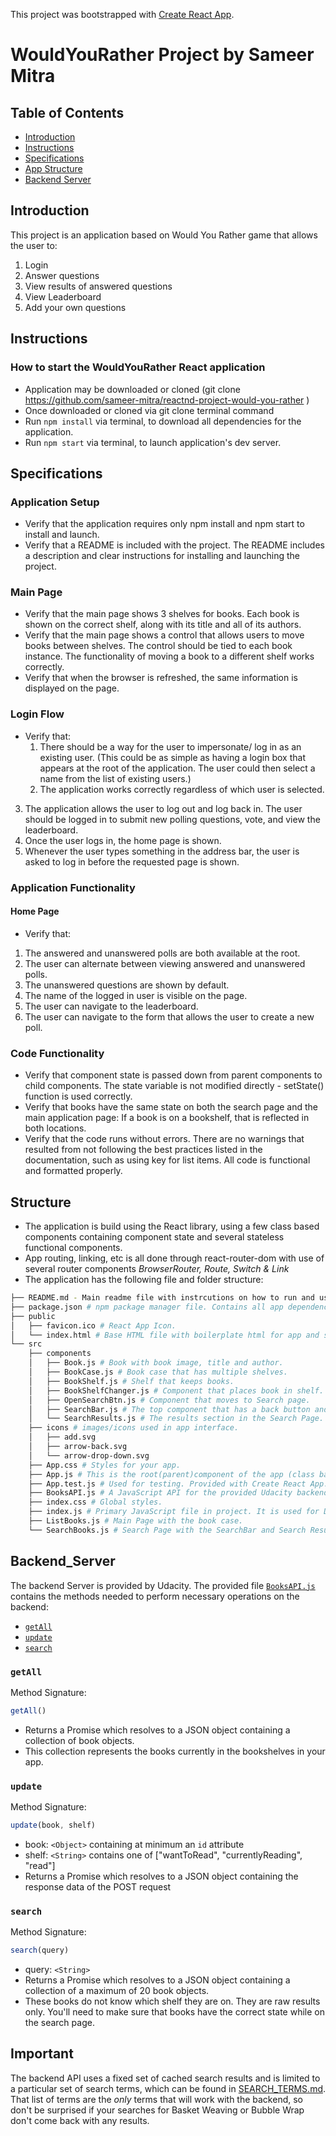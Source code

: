 This project was bootstrapped with [Create React App](https://github.com/facebook/create-react-app).

# WouldYouRather Project by Sameer Mitra

## Table of Contents

- [Introduction](#introduction)
- [Instructions](#instructions)
- [Specifications](#specifications)
- [App Structure](#structure)
- [Backend Server](#backend_Server)

## Introduction

This project is an application based on Would You Rather game that allows the user to:
1. Login
2. Answer questions
3. View results of answered questions
4. View Leaderboard
5. Add your own questions

## Instructions

  ### How to start the WouldYouRather React application
  - Application may be downloaded or cloned (git clone https://github.com/sameer-mitra/reactnd-project-would-you-rather )
  - Once downloaded or cloned via git clone terminal command
  - Run `npm install` via terminal, to download all dependencies for the application.
  - Run `npm start` via terminal, to launch application's dev server.
  
## Specifications
  ### Application Setup
  - Verify that the application requires only npm install and npm start to install and launch.
  - Verify that a README is included with the project. The README includes a description and clear instructions for installing and launching the project.

  ### Main Page
  - Verify that the main page shows 3 shelves for books. Each book is shown on the correct shelf, along with its title and all of its authors.
  - Verify that the main page shows a control that allows users to move books between shelves. The control should be tied to each book instance. The functionality of moving a book to a different shelf works correctly.
  - Verify that when the browser is refreshed, the same information is displayed on the page.
  
  ### Login Flow
  - Verify that:
    1. There should be a way for the user to impersonate/ log in as an existing user. (This could be as simple as having a login box that appears at the root of the application. The user could then select a name from the list of existing users.)
	2. The application works correctly regardless of which user is selected.
  3. The application allows the user to log out and log back in. The user should be logged in to submit new polling questions, vote, and view the leaderboard.
  4. Once the user logs in, the home page is shown.
  5. Whenever the user types something in the address bar, the user is asked to log in before the requested page is shown.

  ### Application Functionality
  #### Home Page
  - Verify that:
   1. The answered and unanswered polls are both available at the root.
   2. The user can alternate between viewing answered and unanswered polls.
   3. The unanswered questions are shown by default.
   4. The name of the logged in user is visible on the page.
   5. The user can navigate to the leaderboard.
   6. The user can navigate to the form that allows the user to create a new poll.
  
  ### Code Functionality
  - Verify that component state is passed down from parent components to child components. The state variable is not modified directly - setState() function is used correctly.
  - Verify that books have the same state on both the search page and the main application page: If a book is on a bookshelf, that is reflected in both locations.
  - Verify that the code runs without errors. There are no warnings that resulted from not following the best practices listed in the documentation, such as using key for list items. All code is functional and formatted properly.
  

  ## Structure

  - The application is build using the React library, using a few class based components containing component state and several stateless functional components.
  - App routing, linking, etc is all done through react-router-dom with use of several router components _BrowserRouter, Route, Switch & Link_
  - The application has the following file and folder structure:

```bash
├── README.md - Main readme file with instrcutions on how to run and use application. This file.
├── package.json # npm package manager file. Contains all app dependencies and npm scripts.
├── public
│   ├── favicon.ico # React App Icon.
│   └── index.html # Base HTML file with boilerplate html for app and script  tags to load main js file.
└── src
    ├── components
    │   ├── Book.js # Book with book image, title and author.
    │   ├── BookCase.js # Book case that has multiple shelves.
    │   ├── BookShelf.js # Shelf that keeps books.
    │   ├── BookShelfChanger.js # Component that places book in shelf.
    │   ├── OpenSearchBtn.js # Component that moves to Search page.
    │   ├── SearchBar.js # The top component that has a back button and unput list to enter search terms.
    │   └── SearchResults.js # The results section in the Search Page.
    ├── icons # images/icons used in app interface. 
    │   ├── add.svg
    │   ├── arrow-back.svg
    │   └── arrow-drop-down.svg
    ├── App.css # Styles for your app. 
    ├── App.js # This is the root(parent)component of the app (class based) which houses all pages and other components of app as well as routing.
    ├── App.test.js # Used for testing. Provided with Create React App. 
    ├── BooksAPI.js # A JavaScript API for the provided Udacity backend. Instructions for the methods are below.
    ├── index.css # Global styles. 
    ├── index.js # Primary JavaScript file in project. It is used for DOM rendering only (ReactDOM.render method call).
    ├── ListBooks.js # Main Page with the book case. 
    └── SearchBooks.js # Search Page with the SearchBar and Search Results.
```

  ## Backend_Server

  The backend Server is provided by Udacity. The provided file [`BooksAPI.js`](src/BooksAPI.js) contains the methods needed to perform necessary operations on the backend:

  * [`getAll`](#getall)
  * [`update`](#update)
  * [`search`](#search)

  ### `getAll`

  Method Signature:

  ```js
  getAll()
  ```

  * Returns a Promise which resolves to a JSON object containing a collection of book objects.
  * This collection represents the books currently in the bookshelves in your app.

  ### `update`

  Method Signature:

  ```js
  update(book, shelf)
  ```

  * book: `<Object>` containing at minimum an `id` attribute
  * shelf: `<String>` contains one of ["wantToRead", "currentlyReading", "read"]  
  * Returns a Promise which resolves to a JSON object containing the response data of the POST request

  ### `search`

  Method Signature:

  ```js
  search(query)
  ```

  * query: `<String>`
  * Returns a Promise which resolves to a JSON object containing a collection of a maximum of 20 book objects.
  * These books do not know which shelf they are on. They are raw results only. You'll need to make sure that books have the correct state while on the search page.

  ## Important
  The backend API uses a fixed set of cached search results and is limited to a particular set of search terms, which can be found in [SEARCH_TERMS.md](SEARCH_TERMS.md). That list of terms are the _only_ terms that will work with the backend, so don't be surprised if your searches for Basket Weaving or Bubble Wrap don't come back with any results.
